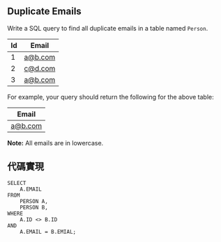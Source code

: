 ## Duplicate Emails

Write a SQL query to find all duplicate emails in a table named ``Person``.

| Id | Email |
| -- | ----- |
| 1  | a@b.com |
| 2  | c@d.com |
| 3  | a@b.com |

For example, your query should return the following for the above table:

| Email |
| ----- |
| a@b.com |

**Note:** All emails are in lowercase.

## 代碼實現

```
SELECT 
    A.EMAIL
FROM 
    PERSON A, 
    PERSON B, 
WHERE 
    A.ID <> B.ID 
AND
    A.EMAIL = B.EMIAL;
```
